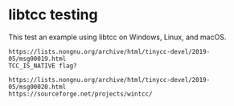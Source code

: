 # libtcc testing

This test an example using libtcc on Windows, Linux, and macOS.

```
https://lists.nongnu.org/archive/html/tinycc-devel/2019-05/msg00019.html
TCC_IS_NATIVE flag?

https://lists.nongnu.org/archive/html/tinycc-devel/2019-05/msg00020.html
https://sourceforge.net/projects/wintcc/

```
